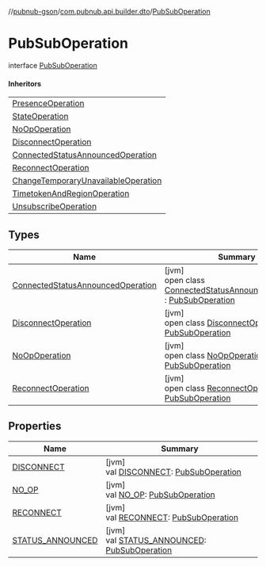 //[pubnub-gson](../../../index.md)/[com.pubnub.api.builder.dto](../index.md)/[PubSubOperation](index.md)

# PubSubOperation

interface [PubSubOperation](index.md)

#### Inheritors

| |
|---|
| [PresenceOperation](../-presence-operation/index.md) |
| [StateOperation](../-state-operation/index.md) |
| [NoOpOperation](-no-op-operation/index.md) |
| [DisconnectOperation](-disconnect-operation/index.md) |
| [ConnectedStatusAnnouncedOperation](-connected-status-announced-operation/index.md) |
| [ReconnectOperation](-reconnect-operation/index.md) |
| [ChangeTemporaryUnavailableOperation](../-change-temporary-unavailable-operation/index.md) |
| [TimetokenAndRegionOperation](../-timetoken-and-region-operation/index.md) |
| [UnsubscribeOperation](../-unsubscribe-operation/index.md) |

## Types

| Name | Summary |
|---|---|
| [ConnectedStatusAnnouncedOperation](-connected-status-announced-operation/index.md) | [jvm]<br>open class [ConnectedStatusAnnouncedOperation](-connected-status-announced-operation/index.md) : [PubSubOperation](index.md) |
| [DisconnectOperation](-disconnect-operation/index.md) | [jvm]<br>open class [DisconnectOperation](-disconnect-operation/index.md) : [PubSubOperation](index.md) |
| [NoOpOperation](-no-op-operation/index.md) | [jvm]<br>open class [NoOpOperation](-no-op-operation/index.md) : [PubSubOperation](index.md) |
| [ReconnectOperation](-reconnect-operation/index.md) | [jvm]<br>open class [ReconnectOperation](-reconnect-operation/index.md) : [PubSubOperation](index.md) |

## Properties

| Name | Summary |
|---|---|
| [DISCONNECT](-d-i-s-c-o-n-n-e-c-t.md) | [jvm]<br>val [DISCONNECT](-d-i-s-c-o-n-n-e-c-t.md): [PubSubOperation](index.md) |
| [NO_OP](-n-o_-o-p.md) | [jvm]<br>val [NO_OP](-n-o_-o-p.md): [PubSubOperation](index.md) |
| [RECONNECT](-r-e-c-o-n-n-e-c-t.md) | [jvm]<br>val [RECONNECT](-r-e-c-o-n-n-e-c-t.md): [PubSubOperation](index.md) |
| [STATUS_ANNOUNCED](-s-t-a-t-u-s_-a-n-n-o-u-n-c-e-d.md) | [jvm]<br>val [STATUS_ANNOUNCED](-s-t-a-t-u-s_-a-n-n-o-u-n-c-e-d.md): [PubSubOperation](index.md) |
